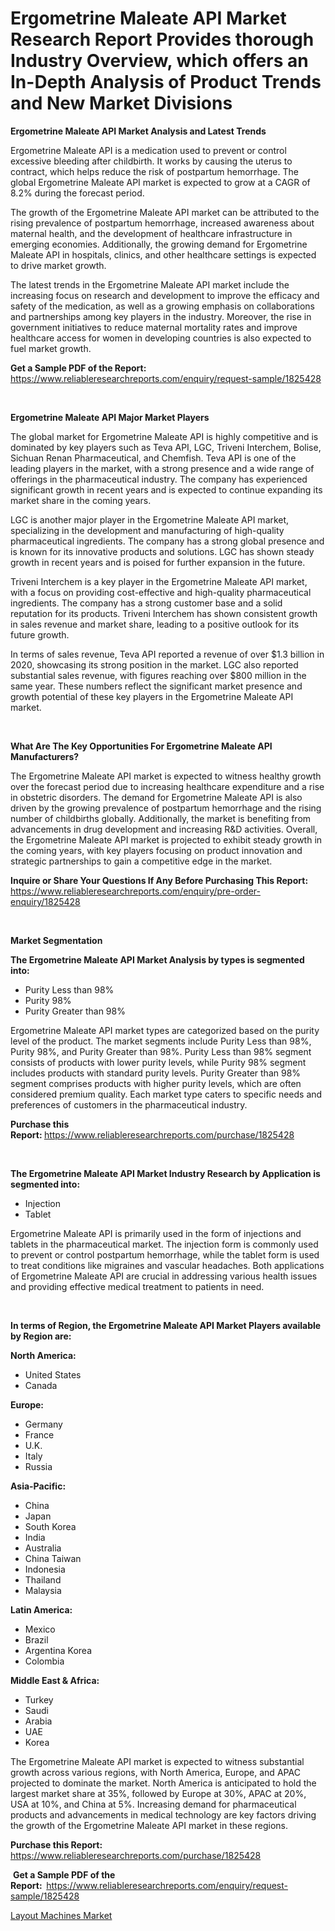 <p><h1>Ergometrine Maleate API Market Research Report Provides thorough Industry Overview, which offers an In-Depth Analysis of Product Trends and New Market Divisions</h1></p><p><strong>Ergometrine Maleate API Market Analysis and Latest Trends</strong></p>
<p><p>Ergometrine Maleate API is a medication used to prevent or control excessive bleeding after childbirth. It works by causing the uterus to contract, which helps reduce the risk of postpartum hemorrhage. The global Ergometrine Maleate API market is expected to grow at a CAGR of 8.2% during the forecast period. </p><p>The growth of the Ergometrine Maleate API market can be attributed to the rising prevalence of postpartum hemorrhage, increased awareness about maternal health, and the development of healthcare infrastructure in emerging economies. Additionally, the growing demand for Ergometrine Maleate API in hospitals, clinics, and other healthcare settings is expected to drive market growth.</p><p>The latest trends in the Ergometrine Maleate API market include the increasing focus on research and development to improve the efficacy and safety of the medication, as well as a growing emphasis on collaborations and partnerships among key players in the industry. Moreover, the rise in government initiatives to reduce maternal mortality rates and improve healthcare access for women in developing countries is also expected to fuel market growth.</p></p>
<p><strong>Get a Sample PDF of the Report:&nbsp;</strong> <a href="https://www.reliableresearchreports.com/enquiry/request-sample/1825428">https://www.reliableresearchreports.com/enquiry/request-sample/1825428</a></p>
<p>&nbsp;</p>
<p><strong>Ergometrine Maleate API Major Market Players</strong></p>
<p><p>The global market for Ergometrine Maleate API is highly competitive and is dominated by key players such as Teva API, LGC, Triveni Interchem, Bolise, Sichuan Renan Pharmaceutical, and Chemfish. Teva API is one of the leading players in the market, with a strong presence and a wide range of offerings in the pharmaceutical industry. The company has experienced significant growth in recent years and is expected to continue expanding its market share in the coming years.</p><p>LGC is another major player in the Ergometrine Maleate API market, specializing in the development and manufacturing of high-quality pharmaceutical ingredients. The company has a strong global presence and is known for its innovative products and solutions. LGC has shown steady growth in recent years and is poised for further expansion in the future.</p><p>Triveni Interchem is a key player in the Ergometrine Maleate API market, with a focus on providing cost-effective and high-quality pharmaceutical ingredients. The company has a strong customer base and a solid reputation for its products. Triveni Interchem has shown consistent growth in sales revenue and market share, leading to a positive outlook for its future growth.</p><p>In terms of sales revenue, Teva API reported a revenue of over $1.3 billion in 2020, showcasing its strong position in the market. LGC also reported substantial sales revenue, with figures reaching over $800 million in the same year. These numbers reflect the significant market presence and growth potential of these key players in the Ergometrine Maleate API market.</p></p>
<p>&nbsp;</p>
<p><strong>What Are The Key Opportunities For Ergometrine Maleate API Manufacturers?</strong></p>
<p><p>The Ergometrine Maleate API market is expected to witness healthy growth over the forecast period due to increasing healthcare expenditure and a rise in obstetric disorders. The demand for Ergometrine Maleate API is also driven by the growing prevalence of postpartum hemorrhage and the rising number of childbirths globally. Additionally, the market is benefiting from advancements in drug development and increasing R&D activities. Overall, the Ergometrine Maleate API market is projected to exhibit steady growth in the coming years, with key players focusing on product innovation and strategic partnerships to gain a competitive edge in the market.</p></p>
<p><strong>Inquire or Share Your Questions If Any Before Purchasing This Report:</strong> <a href="https://www.reliableresearchreports.com/enquiry/pre-order-enquiry/1825428">https://www.reliableresearchreports.com/enquiry/pre-order-enquiry/1825428</a></p>
<p>&nbsp;</p>
<p><strong>Market Segmentation</strong></p>
<p><strong>The Ergometrine Maleate API Market Analysis by types is segmented into:</strong></p>
<p><ul><li>Purity Less than 98%</li><li>Purity 98%</li><li>Purity Greater than 98%</li></ul></p>
<p><p>Ergometrine Maleate API market types are categorized based on the purity level of the product. The market segments include Purity Less than 98%, Purity 98%, and Purity Greater than 98%. Purity Less than 98% segment consists of products with lower purity levels, while Purity 98% segment includes products with standard purity levels. Purity Greater than 98% segment comprises products with higher purity levels, which are often considered premium quality. Each market type caters to specific needs and preferences of customers in the pharmaceutical industry.</p></p>
<p><strong>Purchase this Report:&nbsp;</strong><a href="https://www.reliableresearchreports.com/purchase/1825428">https://www.reliableresearchreports.com/purchase/1825428</a></p>
<p>&nbsp;</p>
<p><strong>The Ergometrine Maleate API Market Industry Research by Application is segmented into:</strong></p>
<p><ul><li>Injection</li><li>Tablet</li></ul></p>
<p><p>Ergometrine Maleate API is primarily used in the form of injections and tablets in the pharmaceutical market. The injection form is commonly used to prevent or control postpartum hemorrhage, while the tablet form is used to treat conditions like migraines and vascular headaches. Both applications of Ergometrine Maleate API are crucial in addressing various health issues and providing effective medical treatment to patients in need.</p></p>
<p>&nbsp;</p>
<p><strong>In terms of Region, the Ergometrine Maleate API Market Players available by Region are:</strong></p>
<p>
    <p> <strong> North America: </strong>
        <ul>
            <li>United States</li>
            <li>Canada</li>
        </ul>
        </p> 
    <p> <strong> Europe: </strong>
        <ul>
            <li>Germany</li>
            <li>France</li>
            <li>U.K.</li>
            <li>Italy</li>
            <li>Russia</li>
        </ul>
        </p> 
    <p> <strong> Asia-Pacific: </strong>
        <ul>
            <li>China</li>
            <li>Japan</li>
            <li>South Korea</li>
            <li>India</li>
            <li>Australia</li>
            <li>China Taiwan</li>
            <li>Indonesia</li>
            <li>Thailand</li>
            <li>Malaysia</li>
        </ul>
        </p> 
    <p> <strong> Latin America: </strong>
        <ul>
            <li>Mexico</li>
            <li>Brazil</li>
            <li>Argentina Korea</li>
            <li>Colombia</li>
        </ul>
        </p> 
    <p> <strong> Middle East & Africa: </strong>
        <ul>
            <li>Turkey</li>
            <li>Saudi</li>
            <li>Arabia</li>
            <li>UAE</li>
            <li>Korea</li>
        </ul>
    </p>
    </p>
<p><p>The Ergometrine Maleate API market is expected to witness substantial growth across various regions, with North America, Europe, and APAC projected to dominate the market. North America is anticipated to hold the largest market share at 35%, followed by Europe at 30%, APAC at 20%, USA at 10%, and China at 5%. Increasing demand for pharmaceutical products and advancements in medical technology are key factors driving the growth of the Ergometrine Maleate API market in these regions.</p></p>
<p><strong>Purchase this Report: </strong><a href="https://www.reliableresearchreports.com/purchase/1825428">https://www.reliableresearchreports.com/purchase/1825428</a></p>
<p>&nbsp;<strong>Get a Sample PDF of the Report:&nbsp;&nbsp;</strong><a href="https://www.reliableresearchreports.com/enquiry/request-sample/1825428">https://www.reliableresearchreports.com/enquiry/request-sample/1825428</a></p>
<p><strong></strong></p>
<p><p><a href="https://metal-farmhouse-e95.notion.site/Layout-Machines-Market-Growth-Market-Trends-COVID-19-Impact-and-Forecasts-for-period-from-2024--89b511b318594b90a2b8e74d1b71b8da">Layout Machines Market</a></p></p>
